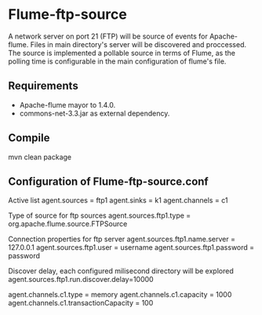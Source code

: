 Flume-ftp-source
================
A network server on port 21 (FTP) will be source of events for Apache-flume. Files in main directory's server will be discovered and proccessed. The source is implemented a pollable source in terms of Flume, as the polling time is configurable in the main configuration of flume's file.

Requirements
------------
- Apache-flume mayor to 1.4.0.
- commons-net-3.3.jar as external dependency.

Compile
-------
mvn clean package

Configuration of Flume-ftp-source.conf
--------------------------------------
Active list
agent.sources = ftp1
agent.sinks = k1
agent.channels = c1 

Type of source for ftp sources
agent.sources.ftp1.type = org.apache.flume.source.FTPSource

Connection properties for ftp server
agent.sources.ftp1.name.server = 127.0.0.1
agent.sources.ftp1.user = username
agent.sources.ftp1.password = password

Discover delay, each configured milisecond directory will be explored
agent.sources.ftp1.run.discover.delay=10000

agent.channels.c1.type = memory
agent.channels.c1.capacity = 1000
agent.channels.c1.transactionCapacity = 100
